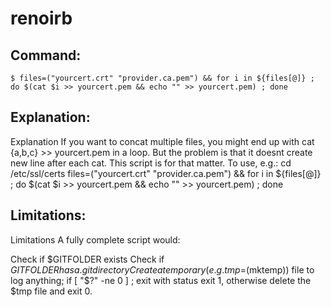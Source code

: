 # renoirb

## Command:
```
$ files=("yourcert.crt" "provider.ca.pem") && for i in ${files[@]} ; do $(cat $i >> yourcert.pem && echo "" >> yourcert.pem) ; done
```

## Explanation:
Explanation
If you want to concat multiple files, you might end up with cat {a,b,c} >> yourcert.pem  in a loop. But the problem is that it doesnt create new line after each cat.
This script is for that matter.
To use, e.g.:
cd /etc/ssl/certs
files=("yourcert.crt" "provider.ca.pem") && for i in ${files[@]} ; do $(cat $i >> yourcert.pem && echo "" >> yourcert.pem) ; done

## Limitations:
Limitations
A fully complete script would:

Check if $GITFOLDER exists
Check if $GITFOLDER has a .git directory
Create a temporary (e.g. tmp=$(mktemp)) file to log anything; if [ "$?" -ne 0 ] ; exit with status exit 1, otherwise delete the $tmp file and exit 0.


